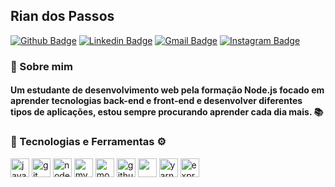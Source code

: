 ## Rian dos Passos

[![Github Badge](https://img.shields.io/badge/-Github-000?style=flat-square&logo=Github&logoColor=white&link=https://github.com/Rian-dpf)](https://github.com/Rian-dpf)
[![Linkedin Badge](https://img.shields.io/badge/-LinkedIn-blue?style=flat-square&logo=Linkedin&logoColor=white&link=https://www.linkedin.com/in/firmino-rian)](https://www.linkedin.com/in/rian-dpf/)
[![Gmail Badge](https://img.shields.io/badge/-Gmail-D14836?&style=flat-square&logo=Gmail&logoColor=white&link=mailto:riandpf2002@gmail.com)](mailto:riandpf2002@gmail.com)
[![Instagram Badge](https://img.shields.io/badge/instagram-%23E4405F.svg?&style=flat-square&logo=instagram&logoColor=white)](https://www.instagram.com/firmino__rian/?hl=pt-br)

### :wave: Sobre mim

#### Um estudante de desenvolvimento web pela formação Node.js focado em aprender tecnologias back-end e front-end e desenvolver diferentes tipos de aplicações, estou sempre procurando aprender cada dia mais. 📚

### 🚀 Tecnologias e Ferramentas ⚙

<div class="row">
  <img src="https://devicons.github.io/devicon/devicon.git/icons/javascript/javascript-original.svg" alt="javascript" width="30" height="30"/>
  <img src="https://devicons.github.io/devicon/devicon.git/icons/git/git-original.svg" alt="git" width="30" height="30"/>
  <img src="https://devicons.github.io/devicon/devicon.git/icons/nodejs/nodejs-original.svg" alt="nodejs" width="30" height="30"/>
  <img src="https://devicons.github.io/devicon/devicon.git/icons/mysql/mysql-original.svg" alt="mysql" width="30" height="30"/>
  <img src="https://devicons.github.io/devicon/devicon.git/icons/mongodb/mongodb-original.svg" alt="mongodb" width="30" height="30"/>  
  <img src="https://devicon.dev/devicon.git/icons/github/github-original.svg" alt="github" width="30" height="30"/>
  <img src="https://cdn.svgporn.com/logos/visual-studio-code.svg" height="30">
  <img src="https://devicon.dev/devicon.git/icons/yarn/yarn-original.svg" alt="yarn" width="30" height="30"/>
  <img src="https://devicon.dev/devicon.git/icons/express/express-original.svg" alt="express" width="30" height="30"/>
</div>
